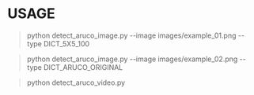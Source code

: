 # USAGE
> python detect_aruco_image.py --image images/example_01.png --type DICT_5X5_100

> python detect_aruco_image.py --image images/example_02.png --type DICT_ARUCO_ORIGINAL

> python detect_aruco_video.py
